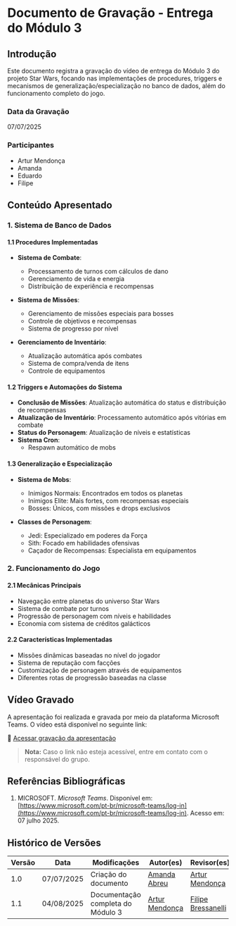 # Documento de Gravação - Entrega do Módulo 3

## Introdução
Este documento registra a gravação do vídeo de entrega do Módulo 3 do projeto Star Wars, focando nas implementações de procedures, triggers e mecanismos de generalização/especialização no banco de dados, além do funcionamento completo do jogo.

### Data da Gravação
07/07/2025

### Participantes
- Artur Mendonça 
- Amanda 
- Eduardo 
- Filipe 

## Conteúdo Apresentado

### 1. Sistema de Banco de Dados

#### 1.1 Procedures Implementadas
- **Sistema de Combate**: 
  - Processamento de turnos com cálculos de dano
  - Gerenciamento de vida e energia
  - Distribuição de experiência e recompensas
  
- **Sistema de Missões**: 
  - Gerenciamento de missões especiais para bosses
  - Controle de objetivos e recompensas
  - Sistema de progresso por nível

- **Gerenciamento de Inventário**:
  - Atualização automática após combates
  - Sistema de compra/venda de itens
  - Controle de equipamentos

#### 1.2 Triggers e Automações do Sistema
- **Conclusão de Missões**: Atualização automática do status e distribuição de recompensas
- **Atualização de Inventário**: Processamento automático após vitórias em combate
- **Status do Personagem**: Atualização de níveis e estatísticas
- **Sistema Cron**: 
  - Respawn automático de mobs

#### 1.3 Generalização e Especialização
- **Sistema de Mobs**:
  - Inimigos Normais: Encontrados em todos os planetas
  - Inimigos Elite: Mais fortes, com recompensas especiais
  - Bosses: Únicos, com missões e drops exclusivos

- **Classes de Personagem**:
  - Jedi: Especializado em poderes da Força
  - Sith: Focado em habilidades ofensivas
  - Caçador de Recompensas: Especialista em equipamentos

### 2. Funcionamento do Jogo

#### 2.1 Mecânicas Principais
- Navegação entre planetas do universo Star Wars
- Sistema de combate por turnos
- Progressão de personagem com níveis e habilidades
- Economia com sistema de créditos galácticos

#### 2.2 Características Implementadas
- Missões dinâmicas baseadas no nível do jogador
- Sistema de reputação com facções
- Customização de personagem através de equipamentos
- Diferentes rotas de progressão baseadas na classe

## Vídeo Gravado
A apresentação foi realizada e gravada por meio da plataforma Microsoft Teams. O vídeo está disponível no seguinte link:

🔗 [Acessar gravação da apresentação](https://youtu.be/dkgG7T2UWWs)

> **Nota:** Caso o link não esteja acessível, entre em contato com o responsável do grupo.

## Referências Bibliográficas
1. MICROSOFT. *Microsoft Teams*. Disponível em: [https://www.microsoft.com/pt-br/microsoft-teams/log-in](https://www.microsoft.com/pt-br/microsoft-teams/log-in). Acesso em: 07 julho 2025.

## Histórico de Versões

| Versão | Data       | Modificações                                | Autor(es)      | Revisor(es) |
|--------|------------|---------------------------------------------|----------------|-------------|
| 1.0    | 07/07/2025 | Criação do documento                        | [Amanda Abreu](https://github.com/Amandaaaaabreu) | [Artur Mendonça](https://github.com/ArtyMend07) |
| 1.1    | 04/08/2025 | Documentação completa do Módulo 3          | [Artur Mendonça](https://github.com/ArtyMend07) | [Filipe Bressanelli](https://github.com/fbressa) |
